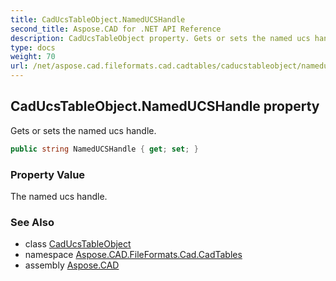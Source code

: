```yaml
---
title: CadUcsTableObject.NamedUCSHandle
second_title: Aspose.CAD for .NET API Reference
description: CadUcsTableObject property. Gets or sets the named ucs handle
type: docs
weight: 70
url: /net/aspose.cad.fileformats.cad.cadtables/caducstableobject/nameducshandle/
---
```

## CadUcsTableObject.NamedUCSHandle property

Gets or sets the named ucs handle.

```csharp
public string NamedUCSHandle { get; set; }
```

### Property Value

The named ucs handle.

### See Also

* class [CadUcsTableObject](../)
* namespace [Aspose.CAD.FileFormats.Cad.CadTables](../../caducstableobject/)
* assembly [Aspose.CAD](../../../)


